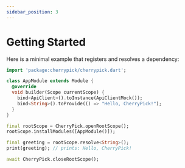 ```yaml
---
sidebar_position: 3
---
```


# Getting Started

Here is a minimal example that registers and resolves a dependency:

```dart
import 'package:cherrypick/cherrypick.dart';

class AppModule extends Module {
  @override
  void builder(Scope currentScope) {
    bind<ApiClient>().toInstance(ApiClientMock());
    bind<String>().toProvide(() => "Hello, CherryPick!");
  }
}

final rootScope = CherryPick.openRootScope();
rootScope.installModules([AppModule()]);

final greeting = rootScope.resolve<String>();
print(greeting); // prints: Hello, CherryPick!

await CherryPick.closeRootScope();
```
